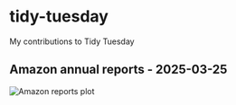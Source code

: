 # tidy-tuesday
My contributions to Tidy Tuesday

## Amazon annual reports - 2025-03-25
![Amazon reports plot](https://github.com/TurnerHaa/tidy-tuesday/2025-03-25_Amazon_annual_reports/2025-03-25_Amazon_annual_reports.png)